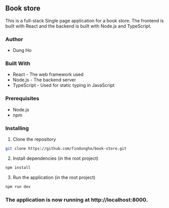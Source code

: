 ## Book store
This is a full-stack Single page application for a book store. The frontend is built with React and the backend is built with Node.js and TypeScript.

### Author
- Dung Ho

### Built With
- React - The web framework used
- Node.js - The backend server
- TypeScript - Used for static typing in JavaScript

### Prerequisites

- Node.js
- npm

### Installing

1. Clone the repository
```bash
git clone https://github.com/findungho/book-store.git
```

2. Install dependencies (in the root project)
```bash
npm install
```

3. Run the application (in the root project)
```bash
npm run dev
```

### The application is now running at http://localhost:8000.
